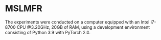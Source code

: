 # MSLMFR


The experiments were conducted on a computer equipped with an Intel i7-8700 CPU @3.20GHz, 20GB of RAM, using a development environment consisting of Python 3.9 with PyTorch 2.0.
